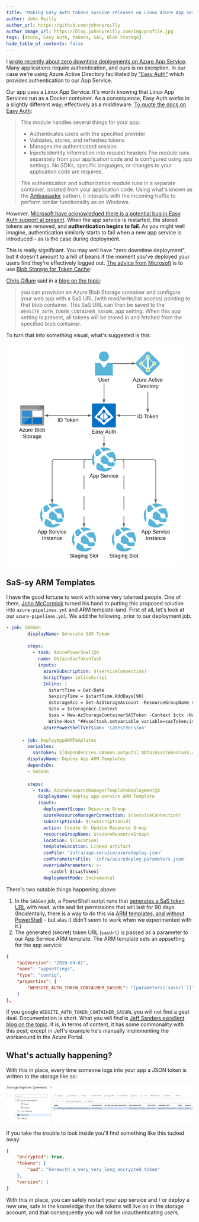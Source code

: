 ```yaml
---
title: "Making Easy Auth tokens survive releases on Linux Azure App Service"
author: John Reilly
author_url: https://github.com/johnnyreilly
author_image_url: https://blog.johnnyreilly.com/img/profile.jpg
tags: [Azure, Easy Auth, tokens, SAS, Blob Storage]
hide_table_of_contents: false
---
```

I [wrote recently about zero downtime deployments on Azure App Service](<https://blog.johnnyreilly.com/2021/02/azure-app-service-health-checks-and-zero-downtime-deployments.html>). Many applications require authentication, and ours is no exception. In our case we're using Azure Active Directory facilitated by ["Easy Auth"](<https://docs.microsoft.com/en-us/azure/app-service/overview-authentication-authorization>) which provides authentication to our App Service.

Our app uses a Linux App Service. It's worth knowing that Linux App Services run as a Docker container. As a consequence, Easy Auth works in a slightly different way; effectively as a middleware. [To quote the docs on Easy Auth](<https://docs.microsoft.com/en-us/azure/app-service/overview-authentication-authorization#on-containers>):

> This module handles several things for your app:
> 
> - Authenticates users with the specified provider
> - Validates, stores, and refreshes tokens
> - Manages the authenticated session
> - Injects identity information into request headers The module runs separately from your application code and is configured using app settings. No SDKs, specific languages, or changes to your application code are required.
> 
> 
> 
> The authentication and authorization module runs in a separate container, isolated from your application code. Using what's known as the [Ambassador](<https://docs.microsoft.com/en-us/azure/architecture/patterns/ambassador>) pattern, it interacts with the incoming traffic to perform similar functionality as on Windows.

However, [Microsoft have acknowledged there is a potential bug in Easy Auth support at present](<https://social.msdn.microsoft.com/Forums/en-US/dde551b2-c86d-474b-b0a6-cc66163785a1/restarting-azure-app-service-on-linux-with-azure-active-directory-authentication-resets-authme#b59951ab-623a-4442-a221-80c157387bbe>). When the app service is restarted, the stored tokens are removed, and **authentication begins to fail**. As you might well imagine, authentication similarly starts to fail when a new app service is introduced - as is the case during deployment.

This is really significant. You may well have "zero downtime deployment", but it doesn't amount to a hill of beans if the moment you've deployed your users find they're effectively logged out. [The advice from Microsoft](<https://social.msdn.microsoft.com/Forums/en-US/dde551b2-c86d-474b-b0a6-cc66163785a1/restarting-azure-app-service-on-linux-with-azure-active-directory-authentication-resets-authme#b59951ab-623a-4442-a221-80c157387bbe>) is to use [Blob Storage for Token Cache](<https://docs.microsoft.com/en-gb/archive/blogs/jpsanders/azure-app-service-authentication-using-a-blob-storage-for-token-cache>):

[Chris Gillum](<https://twitter.com/cgillum>) said in a [blog on the topic](<https://cgillum.tech/2016/03/07/app-service-token-store/>):

> you can provision an Azure Blob Storage container and configure your web app with a SaS URL (with read/write/list access) pointing to that blob container. This SaS URL can then be saved to the `WEBSITE_AUTH_TOKEN_CONTAINER_SASURL` app setting. When this app setting is present, all tokens will be stored in and fetched from the specified blob container.

To turn that into something visual, what's suggested is this:

 ![diagram of Easy Auth with blog storage](../static/blog/2021-02-16-easy-auth-tokens-survive-releases-on-linux-azure-app-service/easy-auth-zero-downtime-deployment.png)

## SaS-sy ARM Templates

I have the good fortune to work with some very talented people. One of them, [John McCormick](<https://github.com/jmccor99>) turned his hand to putting this proposed solution into `azure-pipelines.yml` and ARM template-land. First of all, let's look at our `azure-pipelines.yml`. We add the following, prior to our deployment job:

```yml
- job: SASGen
        displayName: Generate SAS Token

        steps:
          - task: AzurePowerShell@4
            name: ObtainSasTokenTask
            inputs:
              azureSubscription: $(serviceConnection)
              ScriptType: inlineScript
              Inline: |
                $startTime = Get-Date
                $expiryTime = $startTime.AddDays(90)
                $storageAcc = Get-AzStorageAccount -ResourceGroupName $(azureResourceGroup) -Name $(storageAccountName)
                $ctx = $storageAcc.Context
                $sas = New-AzStorageContainerSASToken -Context $ctx -Name "tokens" -Permission "rwl" -Protocol HttpsOnly -StartTime $startTime -ExpiryTime $expiryTime -FullUri
                Write-Host "##vso[task.setvariable variable=sasToken;issecret=true;isOutput=true]$sas"
              azurePowerShellVersion: 'LatestVersion'

      - job: DeployAppARMTemplates
        variables:
          sasToken: $[dependencies.SASGen.outputs['ObtainSasTokenTask.sasToken'] ]
        displayName: Deploy App ARM Templates
        dependsOn:
        - SASGen

        steps:
          - task: AzureResourceManagerTemplateDeployment@3
            displayName: Deploy app-service ARM Template
            inputs:
              deploymentScope: Resource Group
              azureResourceManagerConnection: $(serviceConnection)
              subscriptionId: $(subscriptionId)
              action: Create Or Update Resource Group
              resourceGroupName: $(azureResourceGroup)
              location: $(location)
              templateLocation: Linked artifact
              csmFile: 'infra/app-service/azuredeploy.json'
              csmParametersFile: 'infra/azuredeploy.parameters.json'
              overrideParameters: >-
                -sasUrl $(sasToken)
              deploymentMode: Incremental
```

There's two notable things happening above:

1. In the `SASGen` job, a PowerShell script runs that [generates a SaS token URL](<https://docs.microsoft.com/en-us/powershell/module/az.storage/new-azstoragecontainersastoken?view=azps-5.5.0>) with read, write and list permissions that will last for 90 days. (Incidentally, there is a way to do this via [ARM templates, and without PowerShell](<https://stackoverflow.com/a/56127006/761388>) \- but alas it didn't seem to work when we experimented with it.)
2. The generated (secret) token URL (`sasUrl`) is passed as a parameter to our App Service ARM template. The ARM template sets an appsetting for the app service:



```json
{
    "apiVersion": "2020-09-01",
    "name": "appsettings",
    "type": "config",
    "properties": {
        "WEBSITE_AUTH_TOKEN_CONTAINER_SASURL": "[parameters('sasUrl')]"
    }
},
```

If you google `WEBSITE_AUTH_TOKEN_CONTAINER_SASURL` you will not find a geat deal. Documentation is short. What you will find is [Jeff Sanders excellent blog on the topic](<http://jsandersblog.azurewebsites.net/2017/08/10/azure-app-service-authentication-using-a-blob-storage-for-token-cache/>). It is, in terms of content, it has some commonality with this post; except in Jeff's example he's manually implementing the workaround in the Azure Portal.

## What's actually happening?

With this in place, every time someone logs into your app a JSON token is written to the storage like so:

![token in storage account](../static/blog/2021-02-16-easy-auth-tokens-survive-releases-on-linux-azure-app-service/token.png)

If you take the trouble to look inside you'll find something like this tucked away:

```json
{
    "encrypted": true,
    "tokens": {
        "aad": "herewith_a_very_very_long_encrypted_token"
    },
    "version": 1
}
```

With this in place, you can safely restart your app service and / or deploy a new one, safe in the knowledge that the tokens will live on in the storage account, and that consequently you will not be unauthenticating users.


